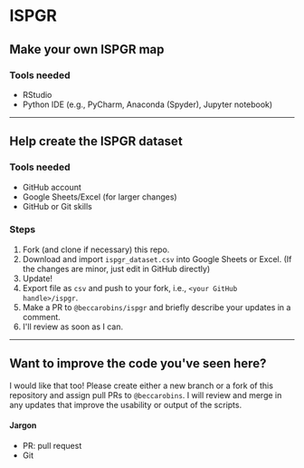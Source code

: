 # ISPGR

## Make your own ISPGR map
### Tools needed
* RStudio
* Python IDE (e.g., PyCharm, Anaconda (Spyder), Jupyter notebook)

---

## Help create the ISPGR dataset

### Tools needed
* GitHub account
* Google Sheets/Excel (for larger changes)
* GitHub or Git skills

### Steps
1. Fork (and clone if necessary) this repo.
2. Download and import `ispgr_dataset.csv` into Google Sheets or Excel. (If the changes are minor, just edit in GitHub directly)
3. Update!
4. Export file as `csv` and push to your fork, i.e., `<your GitHub handle>/ispgr`.
5. Make a PR to `@beccarobins/ispgr` and briefly describe your updates in a comment.
6. I'll review as soon as I can.

---

## Want to improve the code you've seen here?
I would like that too! Please create either a new branch or a fork of this repository and assign pull PRs to `@beccarobins`. I will review and merge in any updates that improve the usability or output of the scripts.

#### Jargon
* PR: pull request
* Git
